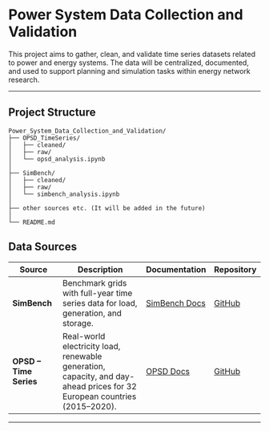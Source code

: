 # Power System Data Collection and Validation
This project aims to gather, clean, and validate time series datasets related to power and energy systems. The data will be centralized, documented, and used to support planning and simulation tasks within energy network research.

---

## Project Structure
```plaintext
Power_System_Data_Collection_and_Validation/
├── OPSD_TimeSeries/
│   ├── cleaned/
│   ├── raw/
│   └── opsd_analysis.ipynb
│
├── SimBench/
│   ├── cleaned/
│   ├── raw/
│   └── simbench_analysis.ipynb
│
├── other sources etc. (It will be added in the future)
│
└── README.md
```


## Data Sources
| Source     | Description                                                                                         | Documentation                                                  | Repository                                      |
|------------|-----------------------------------------------------------------------------------------------------|----------------------------------------------------------------|--------------------------------------------------|
| **SimBench** | Benchmark grids with full-year time series data for load, generation, and storage. | [SimBench Docs](https://simbench.readthedocs.io/en/stable/) | [GitHub](https://github.com/e2nIEE/simbench) |
| **OPSD – Time Series** | Real-world electricity load, renewable generation, capacity, and day-ahead prices for 32 European countries (2015–2020). | [OPSD Docs](https://data.open-power-system-data.org/time_series/2020-10-06/) | [GitHub](https://github.com/Open-Power-System-Data/datapackage_timeseries) |

---



